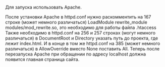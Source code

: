 Для запуска использовать Apache.

После установки Apache в httpd.conf нужно раскомментить на 167 строке (может немного различаться) LoadModule rewrite_module modules/mod_rewrite.so, это необходимо для работы файла .htaccess
Также необходимо в httpd.conf на 256 и 257 строках (могут немного различаться) в DocumentRoot и Directory указать путь до проекта, где лежит index.html.
И в конце в том же httpd.conf на 385 (может немного различаться) в AllowOverride вместо None поставить All.
Теперь после перезапуска Apache при обращении по адресу localhost должна появится главная страница сайта.


